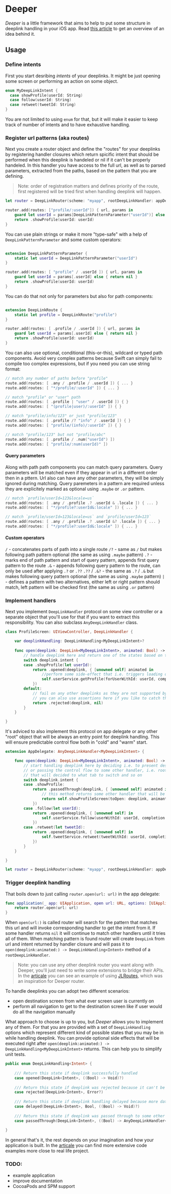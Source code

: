 # Deeper

*Deeper* is a little framework that aims to help to put some structure in deeplink handling in your iOS app. Read [this article](http://ilya.puchka.me/deeplinks-no-brainer/) to get an overview of an idea behind it.

## Usage

### Define intents

First you start desribing *intents* of your deeplinks. It might be just opening some screen or performing an action on some object.

```swift
enum MyDeepLinkIntent {
  case showProfile(userId: String)
  case follow(userId: String)
  case retweet(tweetId: String)
}
```

You are not limited to using `enum` for that, but it will make it easier to keep track of number of intents and to have exhaustive handling.

### Register url patterns (aka routes)

Next you create a router object and define the "routes" for your deeplinks by registering handler closures which return spicific intent that should be performed when this deeplink is handeled or nil if it can't be properly handeled. In this handler you have access to the full url, as well as to parsed parameters, extracted from the paths, based on the pattern that you are defining.

> Note: order of registration matters and defines priority of the route, first registered will be tried first when handling deeplink will happen.

```swift
let router = DeepLinkRouter(scheme: "myapp", rootDeepLinkHandler: appDelegate)

router.add(routes: ["profile/:userId"]) { url, params in 
	guard let userId = params[DeepLinkPatternParameter("userId")] else { return nil }
	return .showProfile(userId: userId)
}
```

You can use plain strings or make it more "type-safe" with a help of `DeepLinkPatternParameter` and some custom operators:

```swift

extension DeepLinkPatternParameter {
	static let userId = DeepLinkPatternParameter("userId")
}

router.add(routes: [ "profile" / .userId ]) { url, params in 
	guard let userId = params[.userId] else { return nil }
	return .showProfile(userId: userId)
}

```

You can do that not only for parameters but also for path components:

```swift

extension DeepLinkRoute {
	static let profile = DeepLinkRoute("profile")
}

router.add(routes: [ .profile / .userId ]) { url, params in 
	guard let userId = params[.userId] else { return nil }
	return .showProfile(userId: userId)
}

```

You can also use optional, conditional (this-or-this), wildcard or typed path components. Avoid very complex patterns because Swift can simply fail to compile too complex expressions, but if you need you can use string format:

```swift
// match any number of paths before "profile"
route.add(routes: [ .any / .profile / .userId ]) { ... }
route.add(routes: [ "*/profile/:userId" ]) { ... }

// match "profile" or "user" path
route.add(routes: [ .profile | "user" / .userId ]) { }
route.add(routes: [ "(profile|user)/:userId" ]) { }

// match "profile/info/123" or just "profile/123"
route.add(routes: [ .profile /? "info" / .userId ]) { }
route.add(routes: [ "profile/(info)/:userId" ]) { }

// match "profile/123" but not "profile/abc"
route.add(routes: [ .profile / .num("userId") ])
route.add(routes: [ "profile/:num(userId)" ])
```

#### Query parameters

Along with path path components you can match query parameters. Query parameters will be matched even if they appear in url in a different order then in a pttern. Url also can have any other parameters, they will be simply ignored during matching. Query paremeters in a pattern are required unless they are explicitely marked as optional using `.maybe` or `.or` pattern.

```swift
// match `profile/userId=123&locale=us`
route.add(routes: [ .any / .profile .? .userId & .locale ]) { ... }
route.add(routes: [ "*/profile?:userId&:locale" ]) { ... }

// match `profile/userId=123&locale=us` and `profile/userId=123`
route.add(routes: [ .any / .profile .? .userId &? .locale ]) { ... }
route.add(routes: [ "*/profile?:userId&:locale" ]) { ... }
```

#### Custom operators

`/` - concatenates parts of path into a single route
`/?` - same as `/` but makes following path pattern optional (the same as using `.maybe` pattern)
`.?` - marks end of path pattern and start of query pattern, appends first query pattern to the route
`.&` - appends following query pattern to the route, can only be used after applying `.?` or `.??`
`.??` / `.&?` - the same as `.?` / `.&` but makes following query pattern optional (the same as using `.maybe` pattern)
`|` - defines a pattern with two alternatives, either left or right pattern should match, left pattern will be checked first (the same as using `.or` pattern)


### Implement handlers

Next you implement `DeepLinkHandler` protocol on some view controller or a separate object that you'll use for that if you want to extract this responsibility. You can also subclass `AnyDeepLinkHandler` class.

```swift
class ProfileScreen: UIViewController, DeepLinkHandler {

	var deeplinkHandling: DeepLinkHandling<MyDeepLinkIntent>?
	
	func open(deeplink: DeepLink<MyDeepLinkIntent>, animated: Bool) -> DeepLinkHandling<MyDeepLinkIntent> {
		// handle deeplink here and return one of the states based on the state of the app
		switch deeplink.intent {
		case .shopProfile(let userId):
			return .opened(deeplink, { [unowned self] animated in 
				//perform some side-effect that i.e. triggers loading of profile data
				self.userService.getProfile(forUserWithId: userId, completion: { result in self.updateView(result) })
			})
		default:
			// fail on any other deeplinks as they are not supported by this screen
			// you can also use assertions here if you like to catch this earlier
			return .rejected(deeplink, nil)
		}
	}

}
```

It's adviced to also implement this protocol on app delegate or any other "root" object that will be always an entry point for deeplink handling. This will ensure predictable control flow both in "cold" and "warm" start.

```swift
extension AppDelegate: AnyDeepLinkHandler<MyDeepLinkIntent> {

	func open(deeplink: DeepLink<MyDeepLinkIntent>, animated: Bool) -> DeepLinkHandling<MyDeepLinkIntent> {
		// start handling deeplink here by deciding i.e. to present destination screen modally
		// or passing the control flow to some other handler, i.e. root tab bar controller
		// that will decided to what tab to switch and so on
		switch deeplink.intent {
		case .showProfile:
			return .passedThrough(deeplink, { [unowned self] animated in 
				// this method returns some other handler that will be invoked right after this closure returns
				return self.showProfileScreen(toOpen: deeplink, animanted: animated)
			})
		case .follow(let userId):
			return .opened(deeplink, { [unowned self] in
				self.userService.follow(userWithId: userId, completion: { result in self.showUserMessage(result) })
			})
		case .retweet(let tweetId):
			return .opened(deeplink, { [unowned self] in
				self.tweetService.retweet(tweetWithId: userId, completion: { result in self.showUserMessage(result) })
			})
		}
	}

}

let router = DeepLinkRouter(scheme: "myapp", rootDeepLinkHandler: appDelegate)
```

### Trigger deeplink handling

That boils down to just calling `router.open(url: url)` in the app delegate:

```swift
func application(_ app: UIApplication, open url: URL, options: [UIApplicationOpenURLOptionsKey : Any] = [:]) -> Bool {
	return router.open(url: url)
}
```

When `open(url:)` is called router will search for the pattern that matches this url and will invoke corresponding handler to get the intent from it. If some handler returns `nil` it will continue to match other handlers until it tries all of them. When matching pattern is found router will create `DeepLink` from url and intent returned by handler closure and will pass it to `open(deeplink:animated:) -> DeepLinkHandling<Intent>` method of a `rootDeepLinkHandler`.

> Note: you can use any other deeplink router you want along with Deeper, you'll just need to write some extensions to bridge their APIs. In the [articale](http://ilya.puchka.me/deeplinks-no-brainer/) you can see an example of using [JLRoutes](https://github.com/joeldev/JLRoutes), which was an inspiration for Deeper router.

To handle deeplinks you can adopt two different scenarios:

- open destination screen from what ever screen user is currently on
- perform all navigation to get to the destination screen like if user would do all the navigation manually 

What approach to choose is up to you, but *Deeper* allows you to implement any of them. For that you are provided with a set of `DeepLinkHandling` options which represent different kind of possible states that you may be in while handling deeplink. You can provide optional side effects that will be executed right after `open(deeplink:animated:) -> DeepLinkHandling<MyDeepLinkIntent>` returns. This can help you to simplify unit tests.

```swift
public enum DeepLinkHandling<Intent> {
    
    /// Return this state if deeplink successfully handled
    case opened(DeepLink<Intent>, ((Bool) -> Void)?)
    
    /// Return this state if deeplink was rejected because it can't be handeled, with optional error
    case rejected(DeepLink<Intent>, Error?)
    
    /// Return this state if deeplink handling delayed because more data is needed
    case delayed(DeepLink<Intent>, Bool, ((Bool) -> Void)?)
    
    /// Return this state if deeplink was passed through to some other handler
    case passedThrough(DeepLink<Intent>, ((Bool) -> AnyDeepLinkHandler<Intent>)?)
    
}

```

In general that's it, the rest depends on your imagination and how your application is built. In the [articale](http://ilya.puchka.me/deeplinks-no-brainer/) you can find more extensive code examples more close to real life project.

### TODO:

- example application
- improve documentation
- CocoaPods and SPM support
